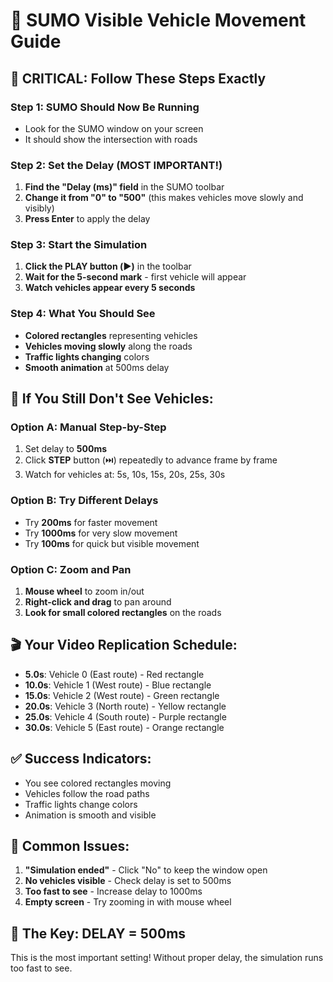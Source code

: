 # 🚦 SUMO Visible Vehicle Movement Guide

## 🎯 **CRITICAL: Follow These Steps Exactly**

### **Step 1: SUMO Should Now Be Running**
- Look for the SUMO window on your screen
- It should show the intersection with roads

### **Step 2: Set the Delay (MOST IMPORTANT!)**
1. **Find the "Delay (ms)" field** in the SUMO toolbar
2. **Change it from "0" to "500"** (this makes vehicles move slowly and visibly)
3. **Press Enter** to apply the delay

### **Step 3: Start the Simulation**
1. **Click the PLAY button (▶️)** in the toolbar
2. **Wait for the 5-second mark** - first vehicle will appear
3. **Watch vehicles appear every 5 seconds**

### **Step 4: What You Should See**
- **Colored rectangles** representing vehicles
- **Vehicles moving slowly** along the roads
- **Traffic lights changing** colors
- **Smooth animation** at 500ms delay

## 🔧 **If You Still Don't See Vehicles:**

### **Option A: Manual Step-by-Step**
1. Set delay to **500ms**
2. Click **STEP** button (⏭️) repeatedly to advance frame by frame
3. Watch for vehicles at: 5s, 10s, 15s, 20s, 25s, 30s

### **Option B: Try Different Delays**
- Try **200ms** for faster movement
- Try **1000ms** for very slow movement
- Try **100ms** for quick but visible movement

### **Option C: Zoom and Pan**
1. **Mouse wheel** to zoom in/out
2. **Right-click and drag** to pan around
3. **Look for small colored rectangles** on the roads

## 🎬 **Your Video Replication Schedule:**
- **5.0s**: Vehicle 0 (East route) - Red rectangle
- **10.0s**: Vehicle 1 (West route) - Blue rectangle  
- **15.0s**: Vehicle 2 (West route) - Green rectangle
- **20.0s**: Vehicle 3 (North route) - Yellow rectangle
- **25.0s**: Vehicle 4 (South route) - Purple rectangle
- **30.0s**: Vehicle 5 (East route) - Orange rectangle

## ✅ **Success Indicators:**
- You see colored rectangles moving
- Vehicles follow the road paths
- Traffic lights change colors
- Animation is smooth and visible

## 🚨 **Common Issues:**
1. **"Simulation ended"** - Click "No" to keep the window open
2. **No vehicles visible** - Check delay is set to 500ms
3. **Too fast to see** - Increase delay to 1000ms
4. **Empty screen** - Try zooming in with mouse wheel

## 🎯 **The Key: DELAY = 500ms**
This is the most important setting! Without proper delay, the simulation runs too fast to see.
